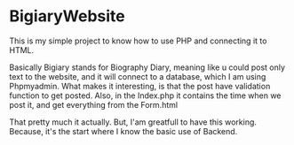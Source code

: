 # BigiaryWebsite
This is my simple project to know how to use PHP and connecting it to HTML. 

Basically Bigiary stands for Biography Diary, meaning like u could post only text to the website, and it will connect to a database, which I am using Phpmyadmin. What makes it interesting, is that the post have validation function to get posted. Also, in the Index.php it contains the time when we post it, and get everything from the Form.html

That pretty much it actually. But, I'am greatfull to have this working. Because, it's the start where I know the basic use of Backend. 
